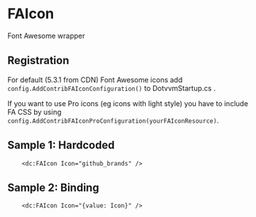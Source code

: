 # FAIcon

Font Awesome wrapper

## Registration
For default (5.3.1 from CDN) Font Awesome icons add ```config.AddContribFAIconConfiguration()``` to DotvvmStartup.cs .

If you want to use Pro icons (eg icons with light style) you have to include FA CSS by using ```config.AddContribFAIconProConfiguration(yourFAIconResource)```.

## Sample 1: Hardcoded

```DOTHTML
    <dc:FAIcon Icon="github_brands" />
```


## Sample 2: Binding

```DOTHTML
    <dc:FAIcon Icon="{value: Icon}" />
```